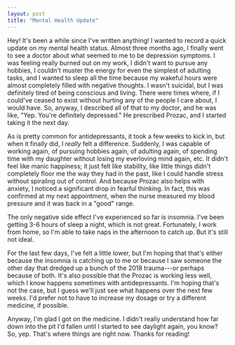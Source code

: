 ```yaml
---
layout: post
title: "Mental Health Update"
---
```


Hey! It's been a while since I've written anything! I wanted to record a quick update on my mental health status. Almost three months ago, I finally went to see a doctor about what seemed to me to be depression symptoms. I was feeling really burned out on my work, I didn't want to pursue any hobbies, I couldn't muster the energy for even the simplest of adulting tasks, and I wanted to sleep all the time because my wakeful hours were almost completely filled with negative thoughts. I wasn't suicidal, but I was definitely tired of being conscious and living. There were times where, if I could've ceased to exist without hurting any of the people I care about, I would have. So, anyway, I described all of that to my doctor, and he was like, "Yep. You're definitely depressed." He prescribed Prozac, and I started taking it the next day.

As is pretty common for antidepressants, it took a few weeks to kick in, but when it finally did, I _really_ felt a difference. Suddenly, I was capable of working again, of pursuing hobbies again, of adulting again, of spending time with my daughter without losing my everloving mind again, etc. It didn't feel like manic happiness; it just felt like stability, like little things didn't completely floor me the way they had in the past, like I could handle stress without spiraling out of control. And because Prozac also helps with anxiety, I noticed a significant drop in fearful thinking. In fact, this was confirmed at my next appointment, when the nurse measured my blood pressure and it was back in a "good" range.

The only negative side effect I've experienced so far is insomnia. I've been getting 3-6 hours of sleep a night, which is not great. Fortunately, I work from home, so I'm able to take naps in the afternoon to catch up. But it's still not ideal.

For the last few days, I've felt a little lower, but I'm hoping that that's either because the insomnia is catching up to me or because I saw someone the other day that dredged up a bunch of the 2018 trauma---or perhaps because of both. It's also possible that the Prozac is working less well, which I know happens sometimes with antidepressants. I'm hoping that's not the case, but I guess we'll just see what happens over the next few weeks. I'd prefer not to have to increase my dosage or try a different medicine, if possible.

Anyway, I'm glad I got on the medicine. I didn't really understand how far down into the pit I'd fallen until I started to see daylight again, you know? So, yep. That's where things are right now. Thanks for reading!
